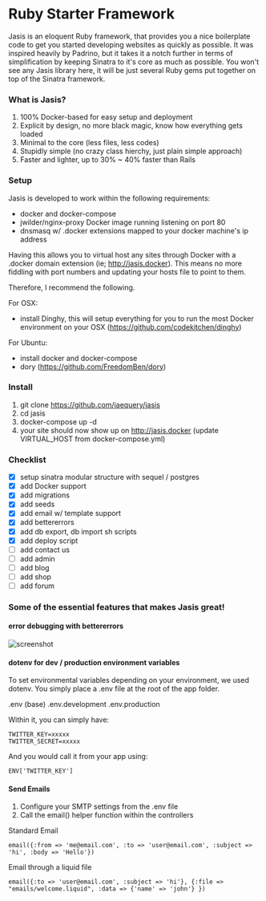 # Ruby Starter Framework

Jasis is an eloquent Ruby framework, that provides you a nice boilerplate code to get you started developing websites as quickly as possible.
It was inspired heavily by Padrino, but it takes it a notch further in terms of simplification by keeping Sinatra to it's core as much as possible. You won't see any Jasis library here, it will be just several Ruby gems put together on top of the Sinatra framework.

### What is Jasis?

1. 100% Docker-based for easy setup and deployment
2. Explicit by design, no more black magic, know how everything gets loaded
3. Minimal to the core (less files, less codes)
4. Stupidly simple (no crazy class hierchy, just plain simple approach)
5. Faster and lighter, up to 30% ~ 40% faster than Rails

### Setup

Jasis is developed to work within the following requirements:

- docker and docker-compose
- jwilder/nginx-proxy Docker image running listening on port 80
- dnsmasq w/ .docker extensions mapped to your docker machine's ip address

Having this allows you to virtual host any sites through Docker with a .docker domain extension (ie; http://jasis.docker). This means no more fiddling with port numbers and updating your hosts file to point to them.

Therefore, I recommend the following.

For OSX:

- install Dinghy, this will setup everything for you to run the most Docker environment on your OSX (https://github.com/codekitchen/dinghy)

For Ubuntu:

- install docker and docker-compose
- dory (https://github.com/FreedomBen/dory)

### Install

1. git clone https://github.com/jaequery/jasis
2. cd jasis
3. docker-compose up -d
4. your site should now show up on http://jasis.docker (update VIRTUAL_HOST from docker-compose.yml)

### Checklist

- [x] setup sinatra modular structure with sequel / postgres
- [x] add Docker support
- [x] add migrations
- [x] add seeds
- [x] add email w/ template support
- [x] add bettererrors
- [x] add db export, db import sh scripts
- [x] add deploy script
- [ ] add contact us
- [ ] add admin
- [ ] add blog
- [ ] add shop
- [ ] add forum

### Some of the essential features that makes Jasis great!

#### error debugging with bettererrors

![screenshot](https://d3vv6lp55qjaqc.cloudfront.net/items/2w1d3G2t1T2D3A391r2E/Image%202018-03-26%20at%208.45.20%20AM.png?X-CloudApp-Visitor-Id=1367442&v=280965c1)

#### dotenv for dev / production environment variables

To set environmental variables depending on your environment, we used dotenv. You simply place a .env file at the root of the app folder.

.env (base)
.env.development
.env.production

Within it, you can simply have:

```
TWITTER_KEY=xxxxx
TWITTER_SECRET=xxxxx
```

And you would call it from your app using:

```
ENV['TWITTER_KEY']
```

#### Send Emails

1. Configure your SMTP settings from the .env file
2. Call the email() helper function within the controllers

Standard Email

```
email({:from => 'me@email.com', :to => 'user@email.com', :subject => 'hi', :body => 'Hello'})
```

Email through a liquid file

```
email({:to => 'user@email.com', :subject => 'hi'}, {:file => "emails/welcome.liquid", :data => {'name' => 'john'} })
```
